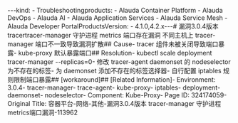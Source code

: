 ---kind:   - Troubleshootingproducts:    - Alauda Container Platform   - Alauda DevOps   - Alauda AI   - Alauda Application Services   - Alauda Service Mesh   - Alauda Developer PortalProductsVersion:   - 4.1.0,4.2.x---<!-- A type of document that involves encountering a fault, diag...it, performing root cause analysis, and providing solutions. --># 漏洞3.0.4版本 tracertracer-manager 守护进程 metrics 端口存在漏洞 不同主机上 tracer-manager 端口不一致导致漏洞扩散## Cause- tracer 组件未被关闭导致端口暴露- kube-proxy 默认暴露端口## Resolution- kubectl scale deployment tracer-manager --replicas=0- 修改 tracer-agent daemonset 的 nodeselector 为不存在的标签- 为 daemonset 添加不存在的标签选择器- 自行配置 iptables 规则限制端口暴露## [workaround]## [Related Information]- Environment: 3.0.4- tracer-manager- trace-agent- kube-proxy- iptables- deployment- daemonset- nodeselector- Component: Kube-Proxy- Page ID: 324174059- Original Title: 容器平台-网络-其他-漏洞3.0.4版本 tracer-manager 守护进程 metrics端口漏洞-113962